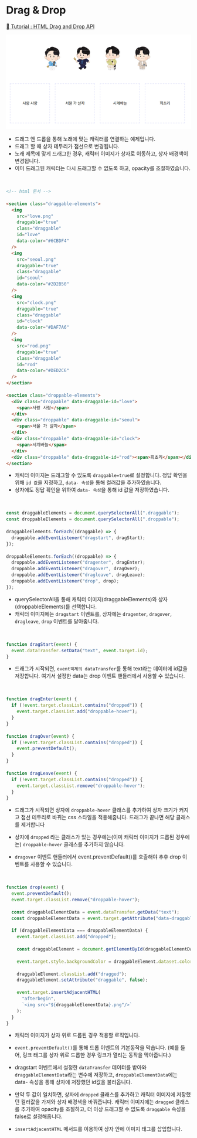 # Drag & Drop

[📙 Tutorial : HTML Drag and Drop API](https://youtu.be/7HUCAYMylCQ)

<img src="preview.gif"  />

- 드래그 앤 드롭을 통해 노래에 맞는 캐릭터를 연결하는 예제입니다.
- 드래그 할 때 상자 테두리가 점선으로 변경됩니다.
- 노래 제목에 맞게 드래그한 경우, 캐릭터 이미지가 상자로 이동하고, 상자 배경색이 변경됩니다.
- 이미 드래그된 캐릭터는 다시 드래그할 수 없도록 하고, opacity를 조절하였습니다.

<br>

```html
<!-- html 문서 -->

<section class="draggable-elements">
  <img
    src="love.png"
    draggable="true"
    class="draggable"
    id="love"
    data-color="#6CBDF4"
  />
  <img
    src="seoul.png"
    draggable="true"
    class="draggable"
    id="seoul"
    data-color="#2D2B50"
  />
  <img
    src="clock.png"
    draggable="true"
    class="draggable"
    id="clock"
    data-color="#DAF7A6"
  />
  <img
    src="rod.png"
    draggable="true"
    class="draggable"
    id="rod"
    data-color="#DED2C6"
  />
</section>

<section class="droppable-elements">
  <div class="droppable" data-draggable-id="love">
    <span>사랑 사랑</span>
  </div>
  <div class="droppable" data-draggable-id="seoul">
    <span>서울 가 살자</span>
  </div>
  <div class="droppable" data-draggable-id="clock">
    <span>시계바늘</span>
  </div>
  <div class="droppable" data-draggable-id="rod"><span>회초리</span></div>
</section>
```

- 캐릭터 이미지는 드래그할 수 있도록 `draggable=true`로 설정합니다. 정답 확인을 위해 `id 값`을 지정하고, `data- 속성`을 통해 컬러값을 추가하였습니다.
- 상자에도 정답 확인을 위하여 `data- 속성`을 통해 id 값을 저장하였습니다.

<br>

```javascript
const draggableElements = document.querySelectorAll(".draggable");
const droppableElements = document.querySelectorAll(".droppable");

draggableElements.forEach((draggable) => {
  draggable.addEventListener("dragstart", dragStart);
});

droppableElements.forEach((droppable) => {
  droppable.addEventListener("dragenter", dragEnter);
  droppable.addEventListener("dragover", dragOver);
  droppable.addEventListener("dragleave", dragLeave);
  droppable.addEventListener("drop", drop);
});
```

- querySelectorAll을 통해 캐릭터 이미지(draggableElements)와 상자(droppableElements)를 선택합니다.
- 캐릭터 이미지에는 `dragstart` 이벤트를, 상자에는 `dragenter`, `dragover`, `dragleave`, `drop` 이벤트를 달아줍니다.

<br>

```javascript
function dragStart(event) {
  event.dataTransfer.setData("text", event.target.id);
}
```

- 드래그가 시작되면, `event객체의 dataTransfer`를 통해 text라는 데이터에 id값을 저장합니다. 여기서 설정한 data는 drop 이벤트 핸들러에서 사용할 수 있습니다.

<br>

```javascript
function dragEnter(event) {
  if (!event.target.classList.contains("dropped")) {
    event.target.classList.add("droppable-hover");
  }
}

function dragOver(event) {
  if (!event.target.classList.contains("dropped")) {
    event.preventDefault();
  }
}

function dragLeave(event) {
  if (!event.target.classList.contains("dropped")) {
    event.target.classList.remove("droppable-hover");
  }
}
```

- 드래그가 시작되면 상자에 `droppable-hover` 클래스를 추가하여 상자 크기가 커지고 점선 테두리로 바뀌는 css 스타일을 적용해줍니다. 드래그가 끝나면 해당 클래스를 제거합니다

- 상자에 `dropped` 라는 클래스가 있는 경우에는(이미 캐릭터 이미지가 드롭된 경우에는) `droppable-hover` 클래스를 추가하지 않습니다.

- `dragover` 이벤트 핸들러에서 event.preventDefault()를 호출해야 추후 drop 이벤트를 사용할 수 있습니다.

<br>

```javascript
function drop(event) {
  event.preventDefault();
  event.target.classList.remove("droppable-hover");

  const draggableElementData = event.dataTransfer.getData("text");
  const droppableElementData = event.target.getAttribute("data-draggable-id");

  if (draggableElementData === droppableElementData) {
    event.target.classList.add("dropped");

    const draggableElement = document.getElementById(draggableElementData);

    event.target.style.backgroundColor = draggableElement.dataset.color;

    draggableElement.classList.add("dragged");
    draggableElement.setAttribute("draggable", false);

    event.target.insertAdjacentHTML(
      "afterbegin",
      `<img src="${draggableElementData}.png"/>`
    );
  }
}
```

- 캐릭터 이미지가 상자 위로 드롭된 경우 적용할 로직입니다.

- `event.preventDefault()`를 통해 드롭 이벤트의 기본동작을 막습니다. (예를 들어, 링크 태그를 상자 위로 드롭한 경우 링크가 열리는 동작을 막아줍니다.)

- dragstart 이벤트에서 설정한 `dataTransfer` 데이터를 받아와 `draggableElementData`라는 변수에 저장하고, `droppableElementData`에는 data- 속성을 통해 상자에 저장했던 id값을 불러옵니다.

- 만약 두 값이 일치하면, 상자에 `dropped` 클래스를 추가하고 캐릭터 이미지에 저장했던 컬러값을 가져와 상자 배경색을 바꿔줍니다. 캐릭터 이미지에는 `dragged` 클래스를 추가하여 opacity를 조절하고, 더 이상 드래그할 수 없도록 `draggable` 속성을 false로 설정해줍니다.

- `insertAdjacentHTML` 메서드를 이용하여 상자 안에 이미지 태그를 삽입합니다.
